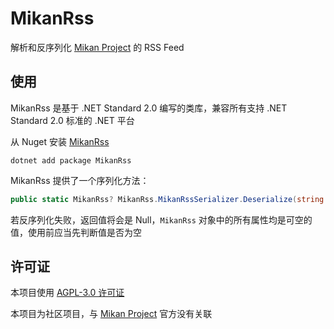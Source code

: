 # MikanRss

解析和反序列化 [Mikan Project](https://mikanani.me/) 的 RSS Feed

## 使用

MikanRss 是基于 .NET Standard 2.0 编写的类库，兼容所有支持 .NET Standard 2.0 标准的 .NET 平台

从 Nuget 安装 [MikanRss](https://www.nuget.org/packages/MikanRss)

``` shell
dotnet add package MikanRss
```

MikanRss 提供了一个序列化方法：

```csharp
public static MikanRss? MikanRss.MikanRssSerializer.Deserialize(string rss);
```

若反序列化失败，返回值将会是 Null，`MikanRss` 对象中的所有属性均是可空的值，使用前应当先判断值是否为空

## 许可证

本项目使用 [AGPL-3.0 许可证](./LICENSE)

本项目为社区项目，与 [Mikan Project](https://mikanani.me/) 官方没有关联
